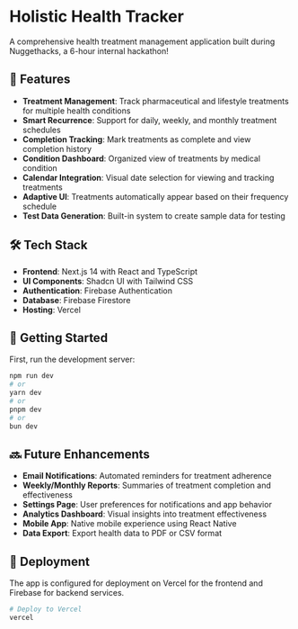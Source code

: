 # Holistic Health Tracker

A comprehensive health treatment management application built during Nuggethacks, a 6-hour internal hackathon!

## 🌟 Features

- **Treatment Management**: Track pharmaceutical and lifestyle treatments for multiple health conditions
- **Smart Recurrence**: Support for daily, weekly, and monthly treatment schedules
- **Completion Tracking**: Mark treatments as complete and view completion history
- **Condition Dashboard**: Organized view of treatments by medical condition
- **Calendar Integration**: Visual date selection for viewing and tracking treatments
- **Adaptive UI**: Treatments automatically appear based on their frequency schedule
- **Test Data Generation**: Built-in system to create sample data for testing

## 🛠️ Tech Stack

- **Frontend**: Next.js 14 with React and TypeScript
- **UI Components**: Shadcn UI with Tailwind CSS
- **Authentication**: Firebase Authentication
- **Database**: Firebase Firestore
- **Hosting**: Vercel

## 🚀 Getting Started

First, run the development server:

```bash
npm run dev
# or
yarn dev
# or
pnpm dev
# or
bun dev
```

## 🔜 Future Enhancements

- **Email Notifications**: Automated reminders for treatment adherence
- **Weekly/Monthly Reports**: Summaries of treatment completion and effectiveness
- **Settings Page**: User preferences for notifications and app behavior
- **Analytics Dashboard**: Visual insights into treatment effectiveness
- **Mobile App**: Native mobile experience using React Native
- **Data Export**: Export health data to PDF or CSV format

## 🔄 Deployment

The app is configured for deployment on Vercel for the frontend and Firebase for backend services.

```bash
# Deploy to Vercel
vercel
```
